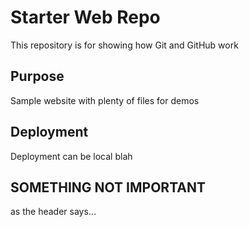 # Starter Web Repo

This repository is for showing how Git and GitHub work

## Purpose

Sample website with plenty of files for demos

## Deployment

Deployment can be local blah

## SOMETHING NOT IMPORTANT

as the header says... 